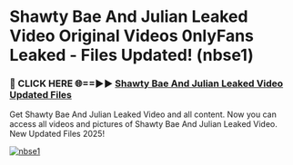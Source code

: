 # Shawty Bae And Julian Leaked Video Original Videos 0nlyFans Leaked - Files Updated! (nbse1)

<h3>🔴 CLICK HERE 🌐==►► <a href="https://tinyurl.com/x26r9saj" rel="nofollow">Shawty Bae And Julian Leaked Video Updated Files</a></h3>

Get Shawty Bae And Julian Leaked Video and all content. Now you can access all videos and pictures of Shawty Bae And Julian Leaked Video. New Updated Files 2025!

[![nbse1](https://i.imgur.com/LkgZPqh.gif)](https://tinyurl.com/x26r9saj)
